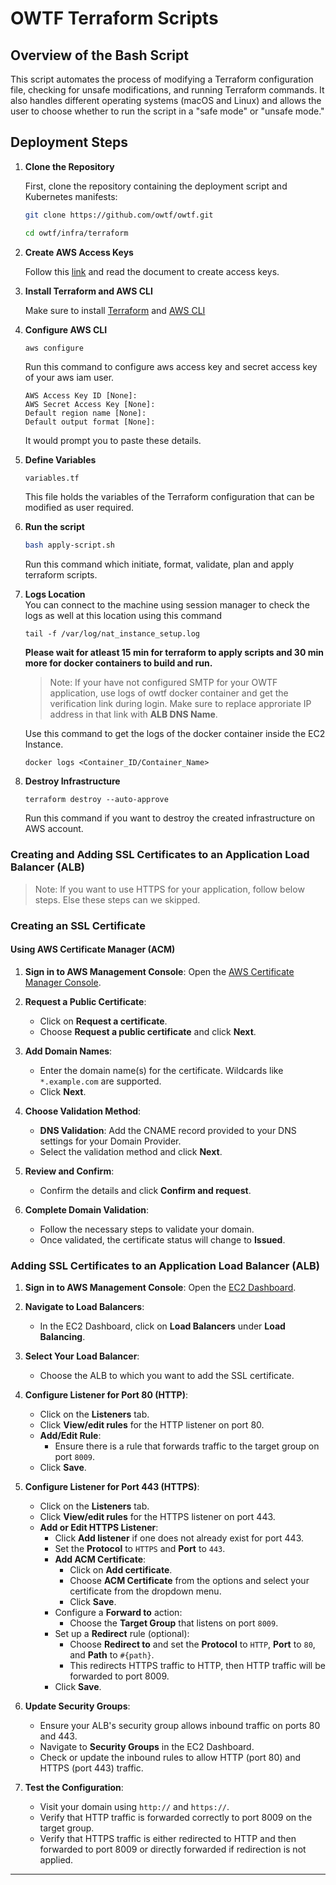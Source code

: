 # OWTF Terraform Scripts

## Overview of the Bash Script

This script automates the process of modifying a Terraform configuration file, checking for unsafe modifications, and running Terraform commands. It also handles different operating systems (macOS and Linux) and allows the user to choose whether to run the script in a "safe mode" or "unsafe mode."

## Deployment Steps

1. **Clone the Repository**

    First, clone the repository containing the deployment script and Kubernetes manifests:
    ```bash
    git clone https://github.com/owtf/owtf.git

    cd owtf/infra/terraform
    ```
2. **Create AWS Access Keys**

    Follow this [link](https://docs.aws.amazon.com/IAM/latest/UserGuide/id_credentials_access-keys.html#Using_CreateAccessKey) and read the document to create access keys.
3. **Install Terraform and AWS CLI**

    Make sure to install [Terraform](https://developer.hashicorp.com/terraform/install) and [AWS CLI](https://docs.aws.amazon.com/cli/latest/userguide/getting-started-install.html)

4. **Configure AWS CLI**

    ```
    aws configure
    ```
    Run this command to configure aws access key and secret access key of your aws iam user.

    ```
    AWS Access Key ID [None]: 
    AWS Secret Access Key [None]: 
    Default region name [None]: 
    Default output format [None]: 
    ```
    It would prompt you to paste these details.
5. **Define Variables**

   ```bash
   variables.tf
   ```
   This file holds the variables of the Terraform configuration that can be modified as user required.

6. **Run the script**

    ```bash
    bash apply-script.sh
    ```

    Run this command which initiate, format, validate, plan and apply terraform scripts. 

7. **Logs Location**    
    You can connect to the machine using session manager to check the logs as well at this location using this command

    ```
    tail -f /var/log/nat_instance_setup.log
    ```
    
    **Please wait for atleast 15 min for terraform to apply scripts and 30 min more for docker containers to build and run.**

    > Note: If your have not configured SMTP for your OWTF application, use logs of owtf docker container and get the verification link during login. Make sure to replace approriate IP address in that link with **ALB DNS Name**. 
    
    Use this command to get the logs of the docker container inside the EC2 Instance.

    ```
    docker logs <Container_ID/Container_Name>
    ```
7. **Destroy Infrastructure**

    ```
    terraform destroy --auto-approve
    ```
    Run this command if you want to destroy the created infrastructure on AWS account.
### Creating and Adding SSL Certificates to an Application Load Balancer (ALB)

> Note: If you want to use HTTPS for your application, follow below steps. Else these steps can we skipped.
### Creating an SSL Certificate

#### Using AWS Certificate Manager (ACM)

1. **Sign in to AWS Management Console**: Open the [AWS Certificate Manager Console](https://console.aws.amazon.com/acm/home).

2. **Request a Public Certificate**:
   - Click on **Request a certificate**.
   - Choose **Request a public certificate** and click **Next**.

3. **Add Domain Names**:
   - Enter the domain name(s) for the certificate. Wildcards like `*.example.com` are supported.
   - Click **Next**.

4. **Choose Validation Method**:
   - **DNS Validation**: Add the CNAME record provided to your DNS settings for your Domain Provider.
   - Select the validation method and click **Next**.

5. **Review and Confirm**:
   - Confirm the details and click **Confirm and request**.

6. **Complete Domain Validation**:
   - Follow the necessary steps to validate your domain.
   - Once validated, the certificate status will change to **Issued**.

### Adding SSL Certificates to an Application Load Balancer (ALB)

1. **Sign in to AWS Management Console**: Open the [EC2 Dashboard](https://console.aws.amazon.com/ec2/v2/home).

2. **Navigate to Load Balancers**:
   - In the EC2 Dashboard, click on **Load Balancers** under **Load Balancing**.

3. **Select Your Load Balancer**:
   - Choose the ALB to which you want to add the SSL certificate.

4. **Configure Listener for Port 80 (HTTP)**:
   - Click on the **Listeners** tab.
   - Click **View/edit rules** for the HTTP listener on port 80.
   - **Add/Edit Rule**:
     - Ensure there is a rule that forwards traffic to the target group on port `8009`.
   - Click **Save**.

5. **Configure Listener for Port 443 (HTTPS)**:
   - Click on the **Listeners** tab.
   - Click **View/edit rules** for the HTTPS listener on port 443.
   - **Add or Edit HTTPS Listener**:
     - Click **Add listener** if one does not already exist for port 443.
     - Set the **Protocol** to `HTTPS` and **Port** to `443`.
     - **Add ACM Certificate**:
       - Click on **Add certificate**.
       - Choose **ACM Certificate** from the options and select your certificate from the dropdown menu.
       - Click **Save**.
     - Configure a **Forward to** action:
       - Choose the **Target Group** that listens on port `8009`.
     - Set up a **Redirect** rule (optional):
       - Choose **Redirect to** and set the **Protocol** to `HTTP`, **Port** to `80`, and **Path** to `#{path}`.
       - This redirects HTTPS traffic to HTTP, then HTTP traffic will be forwarded to port 8009.
     - Click **Save**.

6. **Update Security Groups**:
   - Ensure your ALB's security group allows inbound traffic on ports 80 and 443.
   - Navigate to **Security Groups** in the EC2 Dashboard.
   - Check or update the inbound rules to allow HTTP (port 80) and HTTPS (port 443) traffic.

7. **Test the Configuration**:
   - Visit your domain using `http://` and `https://`.
   - Verify that HTTP traffic is forwarded correctly to port 8009 on the target group.
   - Verify that HTTPS traffic is either redirected to HTTP and then forwarded to port 8009 or directly forwarded if redirection is not applied.

---